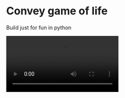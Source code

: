 # Convey game of life

Build just for fun in python

![alt](https://github.com/armenddsh/game-of-life/blob/2b9a5e7db942eebf61d1baf9581cd7bf9b1b04cb/resources/Screencast%20from%202025-02-26%2019-20-12.webm)